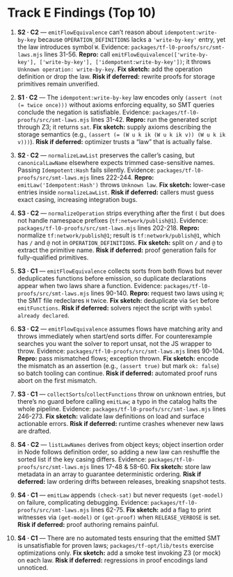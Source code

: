 # Track E Findings (Top 10)

1. **S2 · C2** — `emitFlowEquivalence` can’t reason about `idempotent:write-by-key` because `OPERATION_DEFINITIONS` lacks a `'write-by-key'` entry, yet the law introduces symbol `W`. Evidence: `packages/tf-l0-proofs/src/smt-laws.mjs` lines 31-56. **Repro:** call `emitFlowEquivalence(['write-by-key'], ['write-by-key'], ['idempotent:write-by-key'])`; it throws `Unknown operation: write-by-key`. **Fix sketch:** add the operation definition or drop the law. **Risk if deferred:** rewrite proofs for storage primitives remain unverified.

2. **S1 · C2** — The `idempotent:write-by-key` law encodes only `(assert (not (= twice once)))` without axioms enforcing equality, so SMT queries conclude the negation is satisfiable. Evidence: `packages/tf-l0-proofs/src/smt-laws.mjs` lines 31-42. **Repro:** run the generated script through Z3; it returns `sat`. **Fix sketch:** supply axioms describing the storage semantics (e.g., `(assert (= (W u k ik (W u k ik v)) (W u k ik v)))`). **Risk if deferred:** optimizer trusts a “law” that is actually false.

3. **S2 · C2** — `normalizeLawList` preserves the caller’s casing, but `canonicalLawName` elsewhere expects trimmed case-sensitive names. Passing `Idempotent:Hash` fails silently. Evidence: `packages/tf-l0-proofs/src/smt-laws.mjs` lines 222-244. **Repro:** `emitLaw('Idempotent:Hash')` throws `Unknown law`. **Fix sketch:** lower-case entries inside `normalizeLawList`. **Risk if deferred:** callers must guess exact casing, increasing integration bugs.

4. **S3 · C2** — `normalizeOperation` strips everything after the first `(` but does not handle namespace prefixes (`tf:network/publish@1`). Evidence: `packages/tf-l0-proofs/src/smt-laws.mjs` lines 202-218. **Repro:** normalize `tf:network/publish@1`; result is `tf:network/publish@1`, which has `/` and `@` not in `OPERATION_DEFINITIONS`. **Fix sketch:** split on `/` and `@` to extract the primitive name. **Risk if deferred:** proof generation fails for fully-qualified primitives.

5. **S3 · C1** — `emitFlowEquivalence` collects sorts from both flows but never deduplicates functions before emission, so duplicate declarations appear when two laws share a function. Evidence: `packages/tf-l0-proofs/src/smt-laws.mjs` lines 90-140. **Repro:** request two laws using `H`; the SMT file redeclares `H` twice. **Fix sketch:** deduplicate via `Set` before `emitFunctions`. **Risk if deferred:** solvers reject the script with `symbol already declared`.

6. **S3 · C2** — `emitFlowEquivalence` assumes flows have matching arity and throws immediately when start/end sorts differ. For counterexample searches you want the solver to report unsat, not the JS wrapper to throw. Evidence: `packages/tf-l0-proofs/src/smt-laws.mjs` lines 90-104. **Repro:** pass mismatched flows; exception thrown. **Fix sketch:** encode the mismatch as an assertion (e.g., `(assert true)` but mark `ok: false`) so batch tooling can continue. **Risk if deferred:** automated proof runs abort on the first mismatch.

7. **S3 · C1** — `collectSorts`/`collectFunctions` throw on unknown entries, but there’s no guard before calling `emitLaw`; a typo in the catalog halts the whole pipeline. Evidence: `packages/tf-l0-proofs/src/smt-laws.mjs` lines 246-273. **Fix sketch:** validate law definitions on load and surface actionable errors. **Risk if deferred:** runtime crashes whenever new laws are drafted.

8. **S4 · C2** — `listLawNames` derives from object keys; object insertion order in Node follows definition order, so adding a new law can reshuffle the sorted list if the key casing differs. Evidence: `packages/tf-l0-proofs/src/smt-laws.mjs` lines 17-48 & 58-60. **Fix sketch:** store law metadata in an array to guarantee deterministic ordering. **Risk if deferred:** law ordering drifts between releases, breaking snapshot tests.

9. **S4 · C1** — `emitLaw` appends `(check-sat)` but never requests `(get-model)` on failure, complicating debugging. Evidence: `packages/tf-l0-proofs/src/smt-laws.mjs` lines 62-75. **Fix sketch:** add a flag to print witnesses via `(get-model)` or `(get-proof)` when `RELEASE_VERBOSE` is set. **Risk if deferred:** proof authoring remains painful.

10. **S4 · C1** — There are no automated tests ensuring that the emitted SMT is unsatisfiable for proven laws; `packages/tf-opt/lib/tests` exercise optimizations only. **Fix sketch:** add a smoke test invoking Z3 (or mock) on each law. **Risk if deferred:** regressions in proof encodings land unnoticed.
